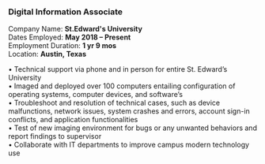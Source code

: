 ### Digital Information Associate

Company Name: **St.Edward's University**  
Dates Employed: **May 2018 – Present**  
Employment Duration: **1 yr 9 mos**  
Location: **Austin, Texas**

• Technical support via phone and in person for entire St. Edward’s University  
• Imaged and deployed over 100 computers entailing configuration of operating systems, computer devices, and software’s  
• Troubleshoot and resolution of technical cases, such as device malfunctions, network issues, system crashes and errors, account sign-in conflicts, and application functionalities  
• Test of new imaging environment for bugs or any unwanted behaviors and report findings to supervisor  
• Collaborate with IT departments to improve campus modern technology use
